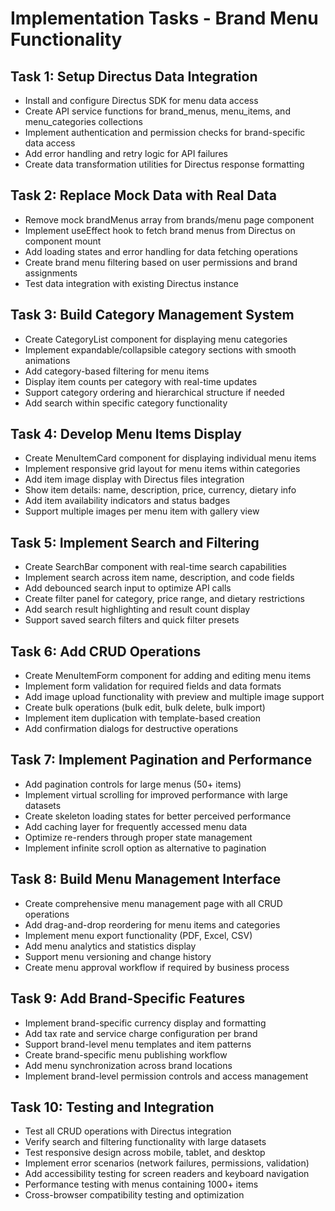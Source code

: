 # Implementation Tasks - Brand Menu Functionality

## Task 1: Setup Directus Data Integration
- Install and configure Directus SDK for menu data access
- Create API service functions for brand_menus, menu_items, and menu_categories collections
- Implement authentication and permission checks for brand-specific data access
- Add error handling and retry logic for API failures
- Create data transformation utilities for Directus response formatting

## Task 2: Replace Mock Data with Real Data
- Remove mock brandMenus array from brands/menu page component
- Implement useEffect hook to fetch brand menus from Directus on component mount
- Add loading states and error handling for data fetching operations
- Create brand menu filtering based on user permissions and brand assignments
- Test data integration with existing Directus instance

## Task 3: Build Category Management System
- Create CategoryList component for displaying menu categories
- Implement expandable/collapsible category sections with smooth animations
- Add category-based filtering for menu items
- Display item counts per category with real-time updates
- Support category ordering and hierarchical structure if needed
- Add search within specific category functionality

## Task 4: Develop Menu Items Display
- Create MenuItemCard component for displaying individual menu items
- Implement responsive grid layout for menu items within categories
- Add item image display with Directus files integration
- Show item details: name, description, price, currency, dietary info
- Add item availability indicators and status badges
- Support multiple images per menu item with gallery view

## Task 5: Implement Search and Filtering
- Create SearchBar component with real-time search capabilities
- Implement search across item name, description, and code fields
- Add debounced search input to optimize API calls
- Create filter panel for category, price range, and dietary restrictions
- Add search result highlighting and result count display
- Support saved search filters and quick filter presets

## Task 6: Add CRUD Operations
- Create MenuItemForm component for adding and editing menu items
- Implement form validation for required fields and data formats
- Add image upload functionality with preview and multiple image support
- Create bulk operations (bulk edit, bulk delete, bulk import)
- Implement item duplication with template-based creation
- Add confirmation dialogs for destructive operations

## Task 7: Implement Pagination and Performance
- Add pagination controls for large menus (50+ items)
- Implement virtual scrolling for improved performance with large datasets
- Create skeleton loading states for better perceived performance
- Add caching layer for frequently accessed menu data
- Optimize re-renders through proper state management
- Implement infinite scroll option as alternative to pagination

## Task 8: Build Menu Management Interface
- Create comprehensive menu management page with all CRUD operations
- Add drag-and-drop reordering for menu items and categories
- Implement menu export functionality (PDF, Excel, CSV)
- Add menu analytics and statistics display
- Support menu versioning and change history
- Create menu approval workflow if required by business process

## Task 9: Add Brand-Specific Features
- Implement brand-specific currency display and formatting
- Add tax rate and service charge configuration per brand
- Support brand-level menu templates and item patterns
- Create brand-specific menu publishing workflow
- Add menu synchronization across brand locations
- Implement brand-level permission controls and access management

## Task 10: Testing and Integration
- Test all CRUD operations with Directus integration
- Verify search and filtering functionality with large datasets
- Test responsive design across mobile, tablet, and desktop
- Implement error scenarios (network failures, permissions, validation)
- Add accessibility testing for screen readers and keyboard navigation
- Performance testing with menus containing 1000+ items
- Cross-browser compatibility testing and optimization